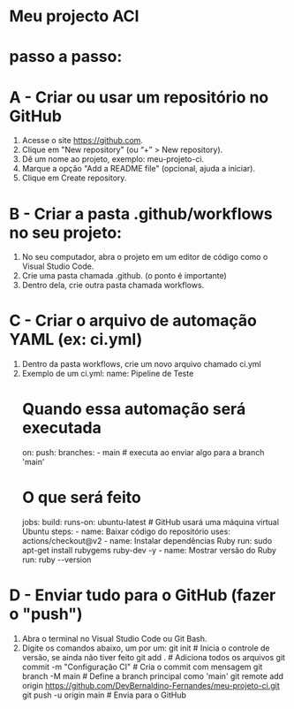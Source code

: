 # Meu projecto ACI
# passo a passo:
# A - Criar ou usar um repositório no GitHub
   1. Acesse o site https://github.com.
   2. Clique em "New repository" (ou “+” > New repository).
   3. Dê um nome ao projeto, exemplo: meu-projeto-ci.
   4. Marque a opção "Add a README file" (opcional, ajuda a iniciar).
   6. Clique em Create repository.

# B - Criar a pasta .github/workflows no seu projeto:
   1. No seu computador, abra o projeto em um editor de código como o Visual Studio Code.
   2. Crie uma pasta chamada .github. (o ponto é importante)
   3. Dentro dela, crie outra pasta chamada workflows.

# C - Criar o arquivo de automação YAML (ex: ci.yml)
   1. Dentro da pasta workflows, crie um novo arquivo chamado ci.yml
   2. Exemplo de um ci.yml:
        name: Pipeline de Teste
        # Quando essa automação será executada
        on:
        push:
            branches:
            - main  # executa ao enviar algo para a branch 'main'
        # O que será feito
        jobs:
        build:
            runs-on: ubuntu-latest  # GitHub usará uma máquina virtual Ubuntu
            steps:
            - name: Baixar código do repositório
                uses: actions/checkout@v2
            - name: Instalar dependências Ruby
                run: sudo apt-get install rubygems ruby-dev -y
            - name: Mostrar versão do Ruby
                run: ruby --version
# D - Enviar tudo para o GitHub (fazer o "push")
   1. Abra o terminal no Visual Studio Code ou Git Bash.
   2. Digite os comandos abaixo, um por um:
        git init                         # Inicia o controle de versão, se ainda não tiver feito
        git add .                        # Adiciona todos os arquivos
        git commit -m "Configuração CI"  # Cria o commit com mensagem
        git branch -M main               # Define a branch principal como 'main'
        git remote add origin https://github.com/DevBernaldino-Fernandes/meu-projeto-ci.git
        git push -u origin main          # Envia para o GitHub

